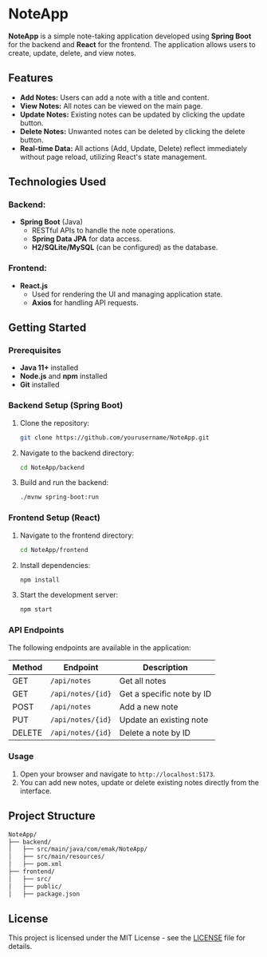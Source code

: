 
# NoteApp

**NoteApp** is a simple note-taking application developed using **Spring Boot** for the backend and **React** for the frontend. The application allows users to create, update, delete, and view notes.

## Features

- **Add Notes:** Users can add a note with a title and content.
- **View Notes:** All notes can be viewed on the main page.
- **Update Notes:** Existing notes can be updated by clicking the update button.
- **Delete Notes:** Unwanted notes can be deleted by clicking the delete button.
- **Real-time Data:** All actions (Add, Update, Delete) reflect immediately without page reload, utilizing React's state management.

## Technologies Used

### Backend:
- **Spring Boot** (Java)
  - RESTful APIs to handle the note operations.
  - **Spring Data JPA** for data access.
  - **H2/SQLite/MySQL** (can be configured) as the database.
  
### Frontend:
- **React.js**
  - Used for rendering the UI and managing application state.
  - **Axios** for handling API requests.

## Getting Started

### Prerequisites
- **Java 11+** installed
- **Node.js** and **npm** installed
- **Git** installed

### Backend Setup (Spring Boot)
1. Clone the repository:
   ```bash
   git clone https://github.com/yourusername/NoteApp.git
   ```
2. Navigate to the backend directory:
   ```bash
   cd NoteApp/backend
   ```
3. Build and run the backend:
   ```bash
   ./mvnw spring-boot:run
   ```

### Frontend Setup (React)
1. Navigate to the frontend directory:
   ```bash
   cd NoteApp/frontend
   ```
2. Install dependencies:
   ```bash
   npm install
   ```
3. Start the development server:
   ```bash
   npm start
   ```

### API Endpoints

The following endpoints are available in the application:

| Method | Endpoint             | Description              |
|--------|----------------------|--------------------------|
| GET    | `/api/notes`          | Get all notes            |
| GET    | `/api/notes/{id}`     | Get a specific note by ID|
| POST   | `/api/notes`          | Add a new note           |
| PUT    | `/api/notes/{id}`     | Update an existing note  |
| DELETE | `/api/notes/{id}`     | Delete a note by ID      |

### Usage

1. Open your browser and navigate to `http://localhost:5173`.
2. You can add new notes, update or delete existing notes directly from the interface.

## Project Structure

```bash
NoteApp/
├── backend/
│   ├── src/main/java/com/emak/NoteApp/
│   ├── src/main/resources/
│   ├── pom.xml
├── frontend/
│   ├── src/
│   ├── public/
│   ├── package.json
```

## License
This project is licensed under the MIT License - see the [LICENSE](LICENSE) file for details.
